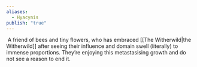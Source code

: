```yaml
---
aliases:
  - Hyacynis
publish: "true"
---
```

 A friend of bees and tiny flowers, who has embraced [[The Witherwild|the Witherwild]] after seeing their influence and domain swell (literally) to immense proportions. They’re enjoying this metastasising growth and do not see a reason to end it.